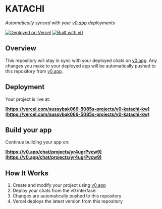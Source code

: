 # KATACHI

*Automatically synced with your [v0.app](https://v0.app) deployments*

[![Deployed on Vercel](https://img.shields.io/badge/Deployed%20on-Vercel-black?style=for-the-badge&logo=vercel)](https://vercel.com/sussybak069-5085s-projects/v0-katachi-kw)
[![Built with v0](https://img.shields.io/badge/Built%20with-v0.app-black?style=for-the-badge)](https://v0.app/chat/projects/yr4ugrPvcw9)

## Overview

This repository will stay in sync with your deployed chats on [v0.app](https://v0.app).
Any changes you make to your deployed app will be automatically pushed to this repository from [v0.app](https://v0.app).

## Deployment

Your project is live at:

**[https://vercel.com/sussybak069-5085s-projects/v0-katachi-kw](https://vercel.com/sussybak069-5085s-projects/v0-katachi-kw)**

## Build your app

Continue building your app on:

**[https://v0.app/chat/projects/yr4ugrPvcw9](https://v0.app/chat/projects/yr4ugrPvcw9)**

## How It Works

1. Create and modify your project using [v0.app](https://v0.app)
2. Deploy your chats from the v0 interface
3. Changes are automatically pushed to this repository
4. Vercel deploys the latest version from this repository